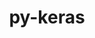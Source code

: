 ---
title: "py-keras"
layout: cache
categories: [package, develop-2024-03-03]
meta: {"versions": ["2.14.0", "3.0.5"], "compilers": ["apple-clang@=15.0.0", "gcc@=11.4.0"], "oss": ["ubuntu22.04", "ventura"], "platforms": ["darwin", "linux"], "targets": ["aarch64", "x86_64_v3"], "stacks": ["ml-darwin-aarch64-mps", "ml-linux-x86_64-cpu", "ml-linux-x86_64-cuda", "ml-linux-x86_64-rocm", "root"], "num_specs": 9, "num_specs_by_stack": {"ml-darwin-aarch64-mps": 1, "root": 9, "ml-linux-x86_64-rocm": 2, "ml-linux-x86_64-cpu": 3, "ml-linux-x86_64-cuda": 3}}
spec_details: [{"hash": "lky7qi7g2ui2rkgwpog5khbxwdt2wpn7", "compiler": "apple-clang@=15.0.0", "versions": ["3.0.5"], "os": "ventura", "platform": "darwin", "target": "aarch64", "variants": ["backend=torch", "build_system=python_pip"], "stacks": ["ml-darwin-aarch64-mps", "root"], "size": "-", "tarball": "https://binaries.spack.io/develop-2024-03-03/build_cache/darwin-ventura-aarch64/apple-clang-15.0.0/py-keras-3.0.5/darwin-ventura-aarch64-apple-clang-15.0.0-py-keras-3.0.5-lky7qi7g2ui2rkgwpog5khbxwdt2wpn7.spack"}, {"hash": "4vjkrenxdue7zhddomdrc6epl2quo7l5", "compiler": "gcc@=11.4.0", "versions": ["3.0.5"], "os": "ubuntu22.04", "platform": "linux", "target": "x86_64_v3", "variants": ["backend=jax", "build_system=python_pip"], "stacks": ["ml-linux-x86_64-rocm", "root"], "size": "-", "tarball": "https://binaries.spack.io/develop-2024-03-03/build_cache/linux-ubuntu22.04-x86_64_v3/gcc-11.4.0/py-keras-3.0.5/linux-ubuntu22.04-x86_64_v3-gcc-11.4.0-py-keras-3.0.5-4vjkrenxdue7zhddomdrc6epl2quo7l5.spack"}, {"hash": "gkyqphuxy5ilbkzswj4t5icm5dtyjjme", "compiler": "gcc@=11.4.0", "versions": ["2.14.0"], "os": "ubuntu22.04", "platform": "linux", "target": "x86_64_v3", "variants": ["build_system=python_pip"], "stacks": ["ml-linux-x86_64-rocm", "root"], "size": "-", "tarball": "https://binaries.spack.io/develop-2024-03-03/build_cache/linux-ubuntu22.04-x86_64_v3/gcc-11.4.0/py-keras-2.14.0/linux-ubuntu22.04-x86_64_v3-gcc-11.4.0-py-keras-2.14.0-gkyqphuxy5ilbkzswj4t5icm5dtyjjme.spack"}, {"hash": "d4vclb2jcj2qjbbb26qv43egsayuzxgq", "compiler": "gcc@=11.4.0", "versions": ["2.14.0"], "os": "ubuntu22.04", "platform": "linux", "target": "x86_64_v3", "variants": ["build_system=python_pip"], "stacks": ["root", "ml-linux-x86_64-cpu"], "size": "-", "tarball": "https://binaries.spack.io/develop-2024-03-03/build_cache/linux-ubuntu22.04-x86_64_v3/gcc-11.4.0/py-keras-2.14.0/linux-ubuntu22.04-x86_64_v3-gcc-11.4.0-py-keras-2.14.0-d4vclb2jcj2qjbbb26qv43egsayuzxgq.spack"}, {"hash": "5qs2gb5mmmxb2yemva2y7amzk7djecef", "compiler": "gcc@=11.4.0", "versions": ["2.14.0"], "os": "ubuntu22.04", "platform": "linux", "target": "x86_64_v3", "variants": ["build_system=python_pip"], "stacks": ["root", "ml-linux-x86_64-cuda"], "size": "-", "tarball": "https://binaries.spack.io/develop-2024-03-03/build_cache/linux-ubuntu22.04-x86_64_v3/gcc-11.4.0/py-keras-2.14.0/linux-ubuntu22.04-x86_64_v3-gcc-11.4.0-py-keras-2.14.0-5qs2gb5mmmxb2yemva2y7amzk7djecef.spack"}, {"hash": "vgne6y5kphhh7x2dmtgx4bq7mzbz5374", "compiler": "gcc@=11.4.0", "versions": ["3.0.5"], "os": "ubuntu22.04", "platform": "linux", "target": "x86_64_v3", "variants": ["backend=torch", "build_system=python_pip"], "stacks": ["root", "ml-linux-x86_64-cpu"], "size": "-", "tarball": "https://binaries.spack.io/develop-2024-03-03/build_cache/linux-ubuntu22.04-x86_64_v3/gcc-11.4.0/py-keras-3.0.5/linux-ubuntu22.04-x86_64_v3-gcc-11.4.0-py-keras-3.0.5-vgne6y5kphhh7x2dmtgx4bq7mzbz5374.spack"}, {"hash": "xrdnzqvy7gsacjfox6pfwovyseq3gn5o", "compiler": "gcc@=11.4.0", "versions": ["3.0.5"], "os": "ubuntu22.04", "platform": "linux", "target": "x86_64_v3", "variants": ["backend=jax", "build_system=python_pip"], "stacks": ["root", "ml-linux-x86_64-cuda"], "size": "-", "tarball": "https://binaries.spack.io/develop-2024-03-03/build_cache/linux-ubuntu22.04-x86_64_v3/gcc-11.4.0/py-keras-3.0.5/linux-ubuntu22.04-x86_64_v3-gcc-11.4.0-py-keras-3.0.5-xrdnzqvy7gsacjfox6pfwovyseq3gn5o.spack"}, {"hash": "z4p25vhou7pcw7v3ivdkjvl2zkratjlo", "compiler": "gcc@=11.4.0", "versions": ["3.0.5"], "os": "ubuntu22.04", "platform": "linux", "target": "x86_64_v3", "variants": ["backend=torch", "build_system=python_pip"], "stacks": ["root", "ml-linux-x86_64-cuda"], "size": "-", "tarball": "https://binaries.spack.io/develop-2024-03-03/build_cache/linux-ubuntu22.04-x86_64_v3/gcc-11.4.0/py-keras-3.0.5/linux-ubuntu22.04-x86_64_v3-gcc-11.4.0-py-keras-3.0.5-z4p25vhou7pcw7v3ivdkjvl2zkratjlo.spack"}, {"hash": "at6i63hnbo24zeaklq4y5yhzr4mae2df", "compiler": "gcc@=11.4.0", "versions": ["3.0.5"], "os": "ubuntu22.04", "platform": "linux", "target": "x86_64_v3", "variants": ["backend=jax", "build_system=python_pip"], "stacks": ["root", "ml-linux-x86_64-cpu"], "size": "-", "tarball": "https://binaries.spack.io/develop-2024-03-03/build_cache/linux-ubuntu22.04-x86_64_v3/gcc-11.4.0/py-keras-3.0.5/linux-ubuntu22.04-x86_64_v3-gcc-11.4.0-py-keras-3.0.5-at6i63hnbo24zeaklq4y5yhzr4mae2df.spack"}]
---